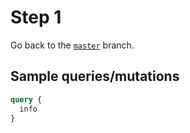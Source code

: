 # Step 1

Go back to the [`master`](https://github.com/nikolasburk/graphqlday-workshop) branch.

## Sample queries/mutations

```graphql
query {
  info
}
```
